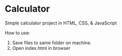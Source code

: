 # Calculator
Simple calculator project in HTML, CSS, & JavaScript

How to use:
1) Save files to same folder on machine.
2) Open index.html in browser
